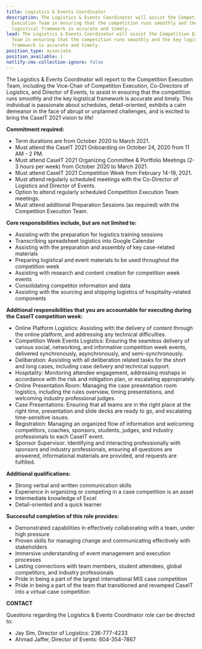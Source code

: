 ```yaml
---
title: Logistics & Events Coordinator
description: The Logistics & Events Coordinator will assist the Competition
  Execution Team in ensuring that the competition runs smoothly and the key
  logistical framework is accurate and timely.
lead: The Logistics & Events Coordinator will assist the Competition Execution
  Team in ensuring that the competition runs smoothly and the key logistical
  framework is accurate and timely.
position_type: associate
position_available: 1
netlify-cms-collection-ignore: false
---
```

The Logistics & Events Coordinator will report to the Competition Execution Team, including the Vice-Chair of Competition Execution, Co-Directors of Logistics, and Director of Events, to assist in ensuring that the competition runs smoothly and the key logistical framework is accurate and timely. This individual is passionate about schedules, detail-oriented, exhibits a calm demeanor in the face of abrupt or unplanned challenges, and is excited to bring the CaseIT 2021 vision to life!

**Commitment required:**

* Term durations are from October 2020 to March 2021.
* Must attend the CaseIT 2021 Onboarding on October 24, 2020 from 11 AM - 2 PM.
* Must attend CaseIT 2021 Organizing Committee & Portfolio Meetings (2-3 hours per week) from October 2020 to March 2021.
* Must attend CaseIT 2021 Competition Week from February 14-19, 2021.
* Must attend regularly scheduled meetings with the Co-Director of Logistics and Director of Events.
* Option to attend regularly scheduled Competition Execution Team meetings.
* Must attend additional Preparation Sessions (as required) with the Competition Execution Team.

**Core responsibilities include, but are not limited to:**

* Assisting with the preparation for logistics training sessions
* Transcribing spreadsheet logistics into Google Calendar
* Assisting with the preparation and assembly of key case-related materials
* Preparing logistical and event materials to be used throughout the competition week
* Assisting with research and content creation for competition week events
* Consolidating competitor information and data
* Assisting with the sourcing and shipping logistics of hospitality-related components

**Additional responsibilities that you are accountable for executing during the CaseIT competition week:**

* Online Platform Logistics: Assisting with the delivery of content through the online platform, and addressing any technical difficulties.
* Competition Week Events Logistics: Ensuring the seamless delivery of various social, networking, and informative competition week events, delivered synchronously, asynchronously, and semi-synchronously.
* Deliberation: Assisting with all deliberation related tasks for the short and long cases, including case delivery and technical support.
* Hospitality: Monitoring attendee engagement, addressing mishaps in accordance with the risk and mitigation plan, or escalating appropriately.
* Online Presentation Room: Managing the case presentation room logistics, including the rules overview, timing presentations, and welcoming industry professional judges.
* Case Presentations: Ensuring that all teams are in the right place at the right time, presentation and slide decks are ready to go, and escalating time-sensitive issues.
* Registration: Managing an organized flow of information and welcoming competitors, coaches, sponsors, students, judges, and industry professionals to each CaseIT event.
* Sponsor Supervisor: Identifying and interacting professionally with sponsors and industry professionals, ensuring all questions are answered, informational materials are provided, and requests are fulfilled.

**Additional qualifications:**

* Strong verbal and written communication skills
* Experience in organizing or competing in a case competition is an asset
* Intermediate knowledge of Excel
* Detail-oriented and a quick learner

**Successful completion of this role provides:**

* Demonstrated capabilities in effectively collaborating with a team, under high pressure
* Proven skills for managing change and communicating effectively with stakeholders
* Immersive understanding of event management and execution processes
* Lasting connections with team members, student attendees, global competitors, and industry professionals
* Pride in being a part of the largest international MIS case competition
* Pride in being a part of the team that transitioned and revamped CaseIT into a virtual case competition

**CONTACT**

Questions regarding the Logistics & Events Coordinator role can be directed to:

* Jay Sim, Director of Logistics: 236-777-4233
* Ahmad Jaffer, Director of Events: 604-354-7867